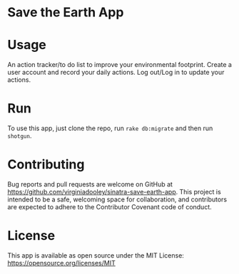 # Save the Earth App

# Usage
An action tracker/to do list to improve your environmental footprint. Create a user account and record your daily actions. Log out/Log in to update your actions.

# Run
To use this app, just clone the repo, run ```rake db:migrate``` and then run ```shotgun```.

# Contributing
Bug reports and pull requests are welcome on GitHub at https://github.com/virginiadooley/sinatra-save-earth-app. This project is intended to be a safe, welcoming space for collaboration, and contributors are expected to adhere to the Contributor Covenant code of conduct.

# License
This app is available as open source under the MIT License: https://opensource.org/licenses/MIT
